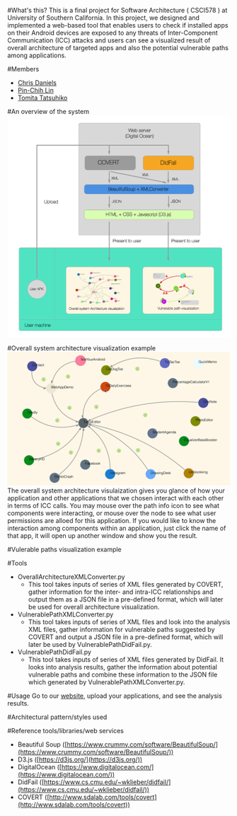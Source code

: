 #What's this?
This is a final project for Software Architecture ( CSCI578 ) at University of Southern California. In this project, we designed and implemented a web-based tool that enables users to check if installed apps on their Android devices are exposed to any threats of Inter-Component Communication (ICC) attacks and users can see a visualized result of overall architecture of targeted apps and also the potential vulnerable paths among applications.

#Members
* [Chris Daniels](https://github.com/chris-daniels)
* [Pin-Chih Lin](https://github.com/pinchih)
* [Tomita Tatsuhiko](https://github.com/tomitatsu)

#An overview of the system     
![picture alt](https://github.com/pinchih/CS578-Final-Project/blob/master/image/system_graph.png?raw=true)

#Overall system architecture visualization example
![](/image/overall_system_architecture_example.gif)
The overall system architecture visulaization gives you glance of how your application and other applications that we chosen interact with each other in terms of ICC calls. You may mouse over the path info icon to see what components were interacting, or mouse over the node to see what user permissions are alloed for this application. If you would like to know the interaction among components within an application, just click the name of that app, it will open up another window and show you the result.

#Vulerable paths visualization example

#Tools
- OverallArchitectureXMLConverter.py
  - This tool takes inputs of series of XML files generated by COVERT, gather information for the inter- and intra-ICC relationships and output them as a JSON file in a pre-defined format, which will later be used for overall architecture visualization.
- VulnerablePathXMLConverter.py
  - This tool takes inputs of series of XML files and look into the analysis XML files, gather information for vulnerable paths suggested by COVERT and output a JSON file in a pre-defined format, which will later be used by VulnerablePathDidFail.py.
- VulnerablePathDidFail.py
  - This tool takes inputs of series of XML files generated by DidFail. It looks into analysis results, gather the information about potential vulnerable paths and combine these information to the JSON file which generated by  VulnerablePathXMLConverter.py.

#Usage
Go to our [website](http://192.241.189.66/top.html), upload your applications, and see the analysis results.

#Architectural pattern/styles used

#Reference tools/libraries/web services
* Beautiful Soup ([https://www.crummy.com/software/BeautifulSoup/](https://www.crummy.com/software/BeautifulSoup/))
* D3.js ([https://d3js.org/](https://d3js.org/))
* DigitalOcean ([https://www.digitalocean.com/](https://www.digitalocean.com/))
* DidFail ([https://www.cs.cmu.edu/~wklieber/didfail/](https://www.cs.cmu.edu/~wklieber/didfail/))
* COVERT ([http://www.sdalab.com/tools/covert](http://www.sdalab.com/tools/covert))






